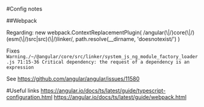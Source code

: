 #Config notes

##Webpack

Regarding:
new webpack.ContextReplacementPlugin(
		/angular(\\|\/)core(\\|\/)(esm(\\|\/)src|src)(\\|\/)linker/,
		path.resolve(__dirname, 'doesnotexist/')
)

Fixes
`Warning./~/@angular/core/src/linker/system_js_ng_module_factory_loader.js
71:15-36 Critical dependency: the request of a dependency is an expression`

See
https://github.com/angular/angular/issues/11580

#Useful links
https://angular.io/docs/ts/latest/guide/typescript-configuration.html
https://angular.io/docs/ts/latest/guide/webpack.html
